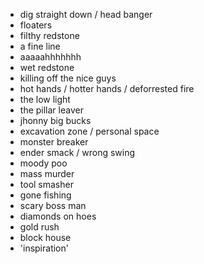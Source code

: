 - dig straight down / head banger
- floaters
- filthy redstone
- a fine line
- aaaaahhhhhhh
- wet redstone
- killing off the nice guys
- hot hands / hotter hands / deforrested fire
- the low light
- the pillar leaver
- jhonny big bucks
- excavation zone / personal space
- monster breaker
- ender smack / wrong swing
- moody poo
- mass murder
- tool smasher
- gone fishing
- scary boss man
- diamonds on hoes
- gold rush
- block house
- 'inspiration'
